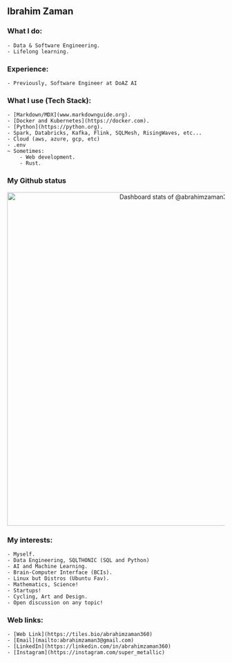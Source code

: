 ## Ibrahim Zaman

### What I do:
    - Data & Software Engineering. 
    - Lifelong learning.
    
### Experience:
    - Previously, Software Engineer at DoAZ AI
    
### What I use (Tech Stack):
    - [Markdown/MDX](www.markdownguide.org).
    - [Docker and Kubernetes](https://docker.com).
    - [Python](https://python.org).
    - Spark, Databricks, Kafka, Flink, SQLMesh, RisingWaves, etc...
    - Cloud (aws, azure, gcp, etc)
    - .env
    ~ Sometimes:
        - Web development.
        - Rust.

### My Github status
<a href="https://next.ossinsight.io/widgets/official/compose-user-dashboard-stats?user_id=46282325" target="_blank" style="display: block" align="center">
  <picture>
    <source media="(prefers-color-scheme: dark)" srcset="https://next.ossinsight.io/widgets/official/compose-user-dashboard-stats/thumbnail.png?user_id=46282325&image_size=auto&color_scheme=dark" width="771" height="auto">
    <img alt="Dashboard stats of @abrahimzaman360" src="https://next.ossinsight.io/widgets/official/compose-user-dashboard-stats/thumbnail.png?user_id=46282325&image_size=auto&color_scheme=light" width="771" height="auto">
  </picture>
</a>

<!-- Made with [OSS Insight](https://ossinsight.io/) -->
      
### My interests:
    - Myself.
    - Data Engineering, SQLTHONIC (SQL and Python)
    - AI and Machine Learning.
    - Brain-Computer Interface (BCIs).
    - Linux but Distros (Ubuntu Fav).
    - Mathematics, Science!
    - Startups!
    - Cycling, Art and Design.
    - Open discussion on any topic!

### Web links:
    - [Web Link](https://tiles.bio/abrahimzaman360)
    - [Email](mailto:abrahimzaman3@gmail.com)
    - [LinkedIn](https://linkedin.com/in/abrahimzaman360)
    - [Instagram](https://instagram.com/super_metallic)



